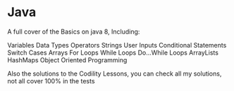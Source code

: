 # Java

A full cover of the Basics on java 8, Including:

Variables
Data Types
Operators
Strings
User Inputs
Conditional Statements
Switch Cases
Arrays
For Loops
While Loops
Do...While Loops
ArrayLists
HashMaps
Object Oriented Programming

Also the solutions to the Codility Lessons, you can check all my solutions, not all cover 100% in the tests

